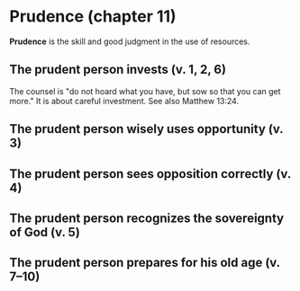 # Prudence (chapter 11)

**Prudence** is the skill and good judgment in the use of resources.

## The prudent person invests (v. 1, 2, 6)

The counsel is "do not hoard what you have, but sow so that you can get more." It is about careful investment. See also Matthew 13:24.

## The prudent person wisely uses opportunity (v. 3)

## The prudent person sees opposition correctly (v. 4)

## The prudent person recognizes the sovereignty of God (v. 5)

## The prudent person prepares for his old age (v. 7–10)